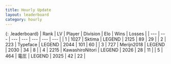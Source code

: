 ```yaml
---
title: Hourly Update
layout: leaderboard
category: hourly
---
```


{: .leaderboard}
| Rank | LV | Player | Division | Elo | Wins | Losses |
| --- | --- | --- | --- | --- | --- | --- |
| <span data-change="0">1</span> | 1027 | <span title="ID: 353063">Sktima</span> | LEGEND | <span data-change="6">2125</span> | <span data-change="1">89</span> | <span data-change="0">29</span> |
| <span data-change="0">2</span> | 223 | <span title="ID: 628233">Typeface</span> | LEGEND | <span data-change="-10">2044</span> | <span data-change="4">101</span> | <span data-change="3">60</span> |
| <span data-change="0">3</span> | 727 | <span title="ID: 489101">Merijn2018</span> | LEGEND | <span data-change="0">2030</span> | <span data-change="0">34</span> | <span data-change="0">8</span> |
| <span data-change="1">4</span> | 2215 | <span title="ID: 164871">KawashiroNitori</span> | LEGEND | <span data-change="0">2026</span> | <span data-change="0">28</span> | <span data-change="0">11</span> |
| <span data-change="1">5</span> | 464 | <span title="ID: 407707">電圧</span> | LEGEND | <span data-change="0">2025</span> | <span data-change="0">42</span> | <span data-change="0">22</span> |